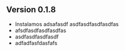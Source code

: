 Version 0.1.8
-------------
- Instalamos adsafasdf asdfasdfasdfasdfas
- afsdfasdfasdfasdfas
- asdfasdfasdfasdf
- adfadfasfdasfafs

